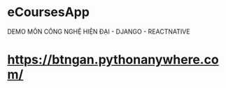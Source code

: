 # eCoursesApp
DEMO MÔN CÔNG NGHỆ HIỆN ĐẠI - DJANGO - REACTNATIVE
# https://btngan.pythonanywhere.com/
